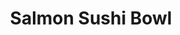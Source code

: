 ---
layout: recipe
title: Salmon Sushi Bowl
description: 
prep_time: 15 minutes
cook_time: 10 minutes
servings: 4
category: Dinner
protein: salmon

ingredients: |
  **For the Sriracha Mayo**
  - ⅓ cup mayonnaise
  - 1 teaspoon sriracha, plus more to taste
  - 2 teaspoons rice vinegar

  **For the Salmon**
  - 1 tablespoon toasted sesame oil
  - ⅔ cup soy sauce
  - ½ cup rice vinegar
  - ¼ cup honey
  - 6 garlic cloves, minced
  - 1 tablespoon minced fresh ginger
  - 1 (1-pound) salmon fillet, cut into 4 pieces

  **For Serving**
  - 4 cups cooked brown rice
  - 1 English cucumber, sliced
  - 1 avocado, pitted and sliced
  - 2 sheets nori, cut into triangles
  - Sesame seeds, for serving (optional)

instructions: |
  1. In a small bowl, combine the mayonnaise, sriracha, and rice vinegar. Set aside.
  
  2. In a separate small bowl, combine the soy sauce, rice vinegar, honey, garlic, and ginger. Heat the sesame oil in a large skillet over high heat. Add the salmon and sear for 90 seconds on all sides. Arrange the salmon skin-sides down, then pour the soy sauce mixture over the salmon. Cook until the sauce is slightly thickened, and the salmon easily flakes with a fork, about 3 minutes.
  
  3. Divide the rice between bowls. Top with salmon, cucumber, avocado, nori, and sesame seeds, if using. Drizzle with remaining pan sauce and sriracha mayo before serving.
---